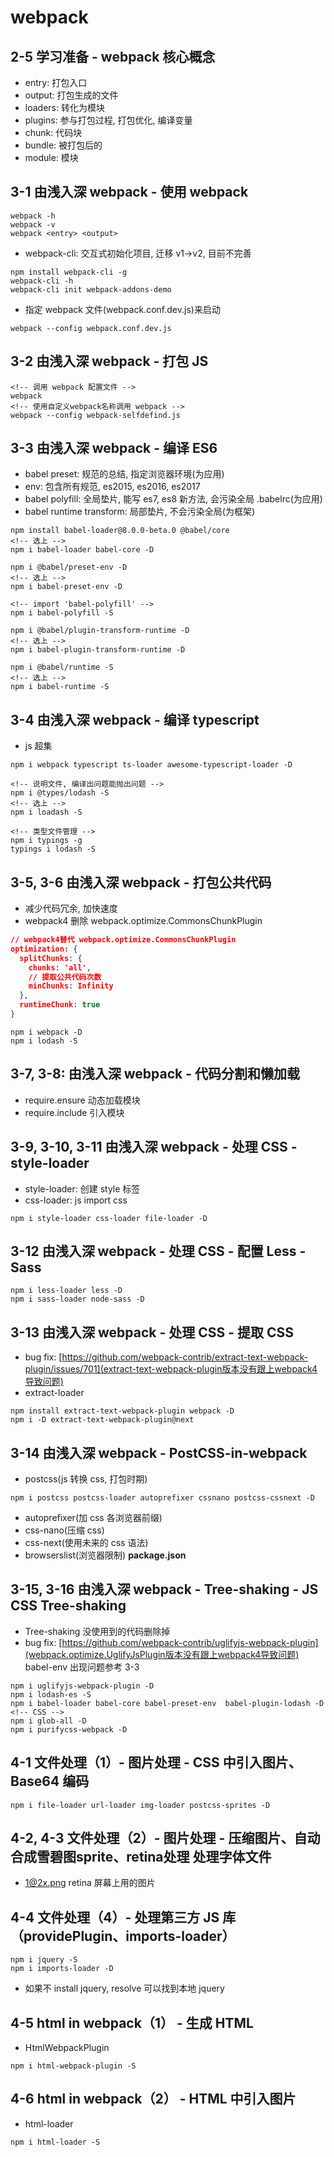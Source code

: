 ﻿# webpack

## 2-5 学习准备 - webpack 核心概念

- entry: 打包入口
- output: 打包生成的文件
- loaders: 转化为模块
- plugins: 参与打包过程, 打包优化, 编译变量
- chunk: 代码块
- bundle: 被打包后的
- module: 模块

## 3-1 由浅入深 webpack - 使用 webpack

```node
webpack -h
webpack -v
webpack <entry> <output>
```

- webpack-cli: 交互式初始化项目, 迁移 v1->v2, 目前不完善

```shell
npm install webpack-cli -g
webpack-cli -h
webpack-cli init webpack-addons-demo
```

- 指定 webpack 文件(webpack.conf.dev.js)来启动

```shell
webpack --config webpack.conf.dev.js
```

## 3-2 由浅入深 webpack - 打包 JS

```node
<!-- 调用 webpack 配置文件 -->
webpack
<!-- 使用自定义webpack名称调用 webpack -->
webpack --config webpack-selfdefind.js
```

## 3-3 由浅入深 webpack - 编译 ES6

- babel preset: 规范的总结, 指定浏览器环境(为应用)
- env: 包含所有规范, es2015, es2016, es2017
- babel polyfill: 全局垫片, 能写 es7, es8 新方法, 会污染全局 .babelrc(为应用)
- babel runtime transform: 局部垫片, 不会污染全局(为框架)

```node
npm install babel-loader@8.0.0-beta.0 @babel/core
<!-- 选上 -->
npm i babel-loader babel-core -D

npm i @babel/preset-env -D
<!-- 选上 -->
npm i babel-preset-env -D

<!-- import 'babel-polyfill' -->
npm i babel-polyfill -S

npm i @babel/plugin-transform-runtime -D
<!-- 选上 -->
npm i babel-plugin-transform-runtime -D

npm i @babel/runtime -S
<!-- 选上 -->
npm i babel-runtime -S
```

## 3-4 由浅入深 webpack - 编译 typescript

- js 超集

```shell
npm i webpack typescript ts-loader awesome-typescript-loader -D

<!-- 说明文件, 编译出问题能抛出问题 -->
npm i @types/lodash -S
<!-- 选上 -->
npm i loadash -S

<!-- 类型文件管理 -->
npm i typings -g
typings i lodash -S
```

## 3-5, 3-6 由浅入深 webpack - 打包公共代码

- 减少代码冗余, 加快速度
- webpack4 删除 webpack.optimize.CommonsChunkPlugin

```json
// webpack4替代 webpack.optimize.CommonsChunkPlugin
optimization: {
  splitChunks: {
    chunks: 'all',
    // 提取公共代码次数
    minChunks: Infinity
  },
  runtimeChunk: true
}
```

```node
npm i webpack -D
npm i lodash -S
```

## 3-7, 3-8: 由浅入深 webpack - 代码分割和懒加载

- require.ensure 动态加载模块
- require.include 引入模块

## 3-9, 3-10, 3-11 由浅入深 webpack - 处理 CSS - style-loader

- style-loader: 创建 style 标签
- css-loader: js import css

```node
npm i style-loader css-loader file-loader -D
```

## 3-12 由浅入深 webpack - 处理 CSS - 配置 Less - Sass

```node
npm i less-loader less -D
npm i sass-loader node-sass -D
```

## 3-13 由浅入深 webpack - 处理 CSS - 提取 CSS

- bug fix: [https://github.com/webpack-contrib/extract-text-webpack-plugin/issues/701](extract-text-webpack-plugin版本没有跟上webpack4导致问题)
- extract-loader

```node
npm install extract-text-webpack-plugin webpack -D
npm i -D extract-text-webpack-plugin@next
```

## 3-14 由浅入深 webpack - PostCSS-in-webpack

- postcss(js 转换 css, 打包时期)

```node
npm i postcss postcss-loader autoprefixer cssnano postcss-cssnext -D
```

- autoprefixer(加 css 各浏览器前缀)
- css-nano(压缩 css)
- css-next(使用未来的 css 语法)
- browserslist(浏览器限制) **package.json**

## 3-15, 3-16 由浅入深 webpack - Tree-shaking - JS CSS Tree-shaking

- Tree-shaking 没使用到的代码删除掉
- bug fix: [https://github.com/webpack-contrib/uglifyjs-webpack-plugin](webpack.optimize.UglifyJsPlugin版本没有跟上webpack4导致问题) babel-env 出现问题参考 3-3

```node
npm i uglifyjs-webpack-plugin -D
npm i lodash-es -S
npm i babel-loader babel-core babel-preset-env  babel-plugin-lodash -D
<!-- CSS -->
npm i glob-all -D
npm i purifycss-webpack -D
```

## 4-1 文件处理（1）- 图片处理 - CSS 中引入图片、Base64 编码

```node
npm i file-loader url-loader img-loader postcss-sprites -D
```

## 4-2, 4-3 文件处理（2）- 图片处理 - 压缩图片、自动合成雪碧图sprite、retina处理 处理字体文件

- 1@2x.png retina 屏幕上用的图片

## 4-4 文件处理（4）- 处理第三方 JS 库（providePlugin、imports-loader）

```node
npm i jquery -S
npm i imports-loader -D
```

- 如果不 install jquery, resolve 可以找到本地 jquery

## 4-5 html in webpack（1） - 生成 HTML

- HtmlWebpackPlugin

```node
npm i html-webpack-plugin -S
```

## 4-6 html in webpack（2） - HTML 中引入图片

- html-loader

```node
npm i html-loader -S
```
